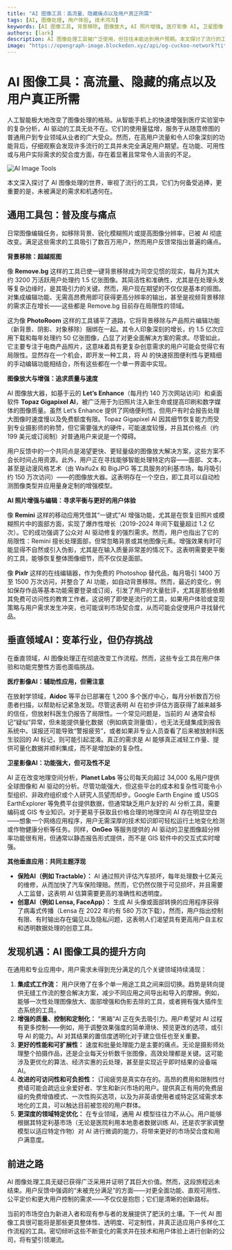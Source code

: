 ```yaml
---
title: "AI 图像工具：高流量、隐藏痛点以及用户真正所需"
tags: [AI, 图像处理, 用户体验, 技术鸿沟]
keywords: [AI 图像工具, 背景移除, 图像放大, AI 照片增强, 医疗影像 AI, 卫星图像 AI]
authors: [lark]
description: AI 图像处理工具被广泛使用，但往往未能达到用户预期。本文探讨了流行的工具、它们的局限性，以及在各个领域满足用户需求的创新机会。
image: "https://opengraph-image.blockeden.xyz/api/og-cuckoo-network?title=AI%20图像工具%EF%BC%9A高流量%E3%80%81隐藏痛点以及用户真正所需"
---
```


# AI 图像工具：高流量、隐藏的痛点以及用户真正所需

人工智能极大地改变了图像处理的格局。从智能手机上的快速增强到医疗实验室中的复杂分析，AI 驱动的工具无处不在。它们的使用量猛增，服务于从随意修图的普通用户到专业领域从业者的广大受众。然而，在高用户流量和令人印象深刻的功能背后，仔细观察会发现许多流行的工具并未完全满足用户期望。在功能、可用性或与用户实际需求的契合度方面，存在着显著且常常令人沮丧的不足。

![AI Image Tools](https://opengraph-image.blockeden.xyz/api/og-cuckoo-network?title=AI%20%E5%9B%BE%E5%83%8F%E5%B7%A5%E5%85%B7%EF%BC%9A%E9%AB%98%E6%B5%81%E9%87%8F%E3%80%81%E9%9A%90%E8%97%8F%E7%9A%84%E7%97%9B%E7%82%B9%E4%BB%A5%E5%8F%8A%E7%94%A8%E6%88%B7%E7%9C%9F%E6%AD%A3%E6%89%80%E9%9C%80)

本文深入探讨了 AI 图像处理的世界，审视了流行的工具，它们为何备受追捧，更重要的是，未被满足的需求和机遇何在。

## 通用工具包：普及度与痛点

日常图像编辑任务，如移除背景、锐化模糊照片或提高图像分辨率，已被 AI 彻底改变。满足这些需求的工具吸引了数百万用户，然而用户反馈常指出普遍的痛点。

**背景移除：超越抠图**

像 **Remove.bg** 这样的工具已使一键背景移除成为司空见惯的现实，每月为其大约 3200 万活跃用户处理约 1.5 亿张图像。其简洁性和准确性，尤其是在处理头发等复杂边缘时，是其吸引力的关键。然而，用户现在期望的不仅仅是基本的抠图。对集成编辑功能、无需高昂费用即可获得更高分辨率的输出，甚至是视频背景移除的需求正在增长——这些都是 Remove.bg 目前存在局限性的领域。

这为像 **PhotoRoom** 这样的工具铺平了道路，它将背景移除与产品照片编辑功能（新背景、阴影、对象移除）捆绑在一起。其令人印象深刻的增长，约 1.5 亿次应用下载和每年处理约 50 亿张图像，凸显了对更全面解决方案的需求。尽管如此，它主要专注于电商产品照片，这意味着具有更复杂创意需求的用户可能会觉得它有局限性。显然存在一个机会，即开发一种工具，将 AI 的快速抠图便利性与更精细的手动编辑功能相结合，所有这些都在一个单一界面中实现。

**图像放大与增强：追求质量与速度**

AI 图像放大器，如基于云的 **Let’s Enhance**（每月约 140 万次网站访问）和桌面软件 **Topaz Gigapixel AI**，被广泛用于为旧照片注入新生命或提高印刷和数字媒体的图像质量。虽然 Let’s Enhance 提供了网络便利性，但用户有时会报告处理大图像时速度慢以及免费额度有限。Topaz Gigapixel AI 因其细节恢复能力而受到专业摄影师的称赞，但它需要强大的硬件，可能速度较慢，并且其价格点（约 199 美元或订阅制）对普通用户来说是一个障碍。

用户反馈中的一个共同点是渴望更快、更轻量级的图像放大解决方案，这些方案不会长时间占用资源。此外，用户正在寻找能够智能处理特定内容——面部、文本，甚至是动漫风格艺术（由 Waifu2x 和 BigJPG 等工具服务的利基市场，每月吸引约 150 万次访问）——的图像放大器。这表明存在一个空白，即工具可以自动检测图像类型并应用量身定制的增强模型。

**AI 照片增强与编辑：寻求平衡与更好的用户体验**

像 **Remini** 这样的移动应用凭借其“一键式”AI 增强功能，尤其是在恢复旧照片或模糊照片中的面部方面，实现了爆炸性增长（2019-2024 年间下载量超过 1.2 亿次）。它的成功强调了公众对 AI 驱动修复的强烈需求。然而，用户也指出了它的局限性：Remini 擅长处理面部，但常忽略背景或其他图像元素。增强效果有时可能显得不自然或引入伪影，尤其是在输入质量非常差的情况下。这表明需要更平衡的工具，能够恢复整体图像细节，而不仅仅是面部。

像 **Pixlr** 这样的在线编辑器，作为免费的 Photoshop 替代品，每月吸引 1400 万至 1500 万次访问，并整合了 AI 功能，如自动背景移除。然而，最近的变化，例如保存作品等基本功能需要登录或订阅，引发了用户的大量批评，尤其是那些依赖其免费可访问性的教育工作者。这说明了即使是流行的工具，如果用户体验或变现策略与用户需求发生冲突，也可能误判市场契合度，从而可能会促使用户寻找替代品。

## 垂直领域AI：变革行业，但仍存挑战

在垂直领域，AI 图像处理正在彻底改变工作流程。然而，这些专业工具在用户体验和功能完整性方面也面临挑战。

**医疗影像AI：辅助性应用，但需注意**

在放射学领域，**Aidoc** 等平台已部署在 1,200 多个医疗中心，每月分析数百万份患者扫描，以帮助标记紧急发现。尽管这表明 AI 在初步评估方面获得了越来越多的信任，但放射科医生仍报告了局限性。一个常见问题是，当前的 AI 通常会标记“疑似”异常，但未能提供量化数据（例如病变测量值），也无法无缝集成到报告系统中。误报还可能导致“警报疲劳”，或者如果非专业人员查看了后来被放射科医生驳回的 AI 标记，则可能引起混淆。真正的需求是 AI 能够真正减轻工作量、提供可量化数据并顺利集成，而不是增加新的复杂性。

**卫星影像AI：功能强大，但可及性不足**

AI 正在改变地理空间分析，**Planet Labs** 等公司每天向超过 34,000 名用户提供全球图像和 AI 驱动的分析。尽管功能强大，但这些平台的成本和复杂性可能令小型组织、非政府组织或个人研究人员望而却步。Google Earth Engine 或 USGS EarthExplorer 等免费平台提供数据，但通常缺乏用户友好的 AI 分析工具，需要编码或 GIS 专业知识。对于更易于获取且价格合理的地理空间 AI 存在明显空白——想象一个网络应用程序，用户无需深厚的技术知识即可轻松运行土地变化检测或作物健康分析等任务。同样，**OnGeo** 等服务提供的 AI 驱动的卫星图像超分辨率功能很有用，但通常以静态报告形式提供，而不是 GIS 软件中的交互式实时增强。

**其他垂直应用：共同主题浮现**

*   **保险AI（例如 Tractable）：** AI 通过照片评估汽车损坏，每年处理数十亿美元的维修，从而加快了汽车保险理赔。然而，它仍然仅限于可见损坏，并且需要人工监督，这表明 AI 估算需要更高的准确性和透明度。
*   **创意AI（例如 Lensa, FaceApp）：** 生成 AI 头像或面部转换的应用程序获得了病毒式传播（Lensa 在 2022 年约有 580 万次下载）。然而，用户指出控制有限、有时输出存在偏见以及隐私问题，这表明人们渴望具有更高用户自主权和透明数据处理的创意工具。

## 发现机遇：AI 图像工具的提升方向

在通用和专业应用中，用户需求未得到充分满足的几个关键领域持续涌现：

1.  **集成式工作流：** 用户厌倦了在多个单一用途工具之间来回切换。趋势是转向提供无缝工作流的整合解决方案，减少不同应用之间导出和导入的摩擦。例如，能够一次性处理图像放大、面部增强和伪影去除的工具，或者拥有强大插件生态系统的工具。
2.  **增强的质量、控制和定制化：** “黑箱”AI 正在失去吸引力。用户希望对 AI 过程有更多控制——例如，用于调整效果强度的简单滑块、预览更改的选项，或引导 AI 的能力。AI 对其结果的置信度透明化对于建立信任也至关重要。
3.  **更好的性能和可扩展性：** 速度和批量处理能力是主要的痛点。无论是摄影师处理整个拍摄作品，还是企业每天分析数千张图像，高效处理都是关键。这可能涉及更优化的算法、经济实惠的云处理，甚至是实现近乎即时结果的设备端 AI。
4.  **改进的可访问性和可负担性：** 订阅疲劳是真实存在的。高昂的费用和限制性付费墙可能会疏远业余爱好者、学生和新兴市场的用户。提供真正有用的免费层级的免费增值模式、一次性购买选项，以及为非英语使用者或特定区域需求本地化的工具，可以触达目前被忽视的用户群体。
5.  **更深度的领域特定优化：** 在专业领域，通用 AI 模型往往力不从心。用户能够根据其特定利基市场（无论是医院利用本地患者数据训练 AI，还是农学家调整模型以适应特定作物）对 AI 进行微调的能力，将带来更好的市场契合度和用户满意度。

## 前进之路

AI 图像处理工具无疑已获得广泛采用并证明了其巨大价值。然而，这段旅程远未结束。用户反馈中强调的“未被充分满足”的方面——对更全面功能、直观可用性、公平定价和更大用户控制的需求——不仅仅是抱怨；它们是清晰的创新路标。

当前的市场空白为新进入者和现有参与者的发展提供了肥沃的土壤。下一代 AI 图像工具很可能将是那些更具整体性、透明度、可定制性，并真正适应用户多样化工作流程的工具。密切倾听这些不断变化的需求并在技术和用户体验上进行创新的公司，将有望引领潮流。

